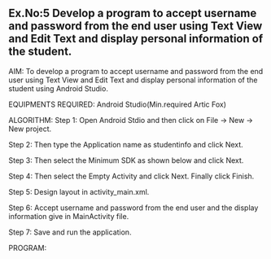 ## Ex.No:5 Develop a program to accept username and password from the end user using Text View and Edit Text and display personal information of the student.
AIM:
To develop a program to accept username and password from the end user using Text View and Edit Text and display personal information of the student using Android Studio.

EQUIPMENTS REQUIRED:
Android Studio(Min.required Artic Fox)

ALGORITHM:
Step 1: Open Android Stdio and then click on File -> New -> New project.

Step 2: Then type the Application name as studentinfo and click Next.

Step 3: Then select the Minimum SDK as shown below and click Next.

Step 4: Then select the Empty Activity and click Next. Finally click Finish.

Step 5: Design layout in activity_main.xml.

Step 6: Accept username and password from the end user and the display information give in MainActivity file.

Step 7: Save and run the application.

PROGRAM:
